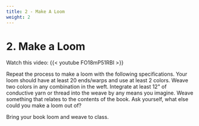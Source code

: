 ```yaml
---
title: 2 - Make A Loom
weight: 2
---
```


# 2. Make a Loom

Watch this video:
{{< youtube FO18mP51RBI >}}

Repeat the process to make a loom with the following specifications. Your loom should have at least 20 ends/warps and use at least 2 colors. Weave two colors in any combination in the weft. Integrate at least 12" of conductive yarn or thread into the weave by any means you imagine. Weave something that relates to the contents of the book. Ask yourself, what else could you make a loom out of? 

Bring your book loom and weave to class. 


<!-- Work with your partner to warp 3 yards onto your class loom. Warp the loom with 60 ends at 10 epi.   using 2 colors (perhaps one per partner?) in the warp and 2 colors in the weft. Weave 12 inches of cloth and integrate at least 24 inches of conductive yarn. Cut the yarn off the loom, and measure the resistance as you move the yarn. What sensor did you make? 
 -->


